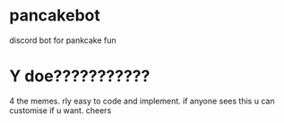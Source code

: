 # pancakebot
discord bot for pankcake fun
# Y doe???????????
4 the memes.
rly easy to code and implement. if anyone sees this u can customise if u want. cheers

